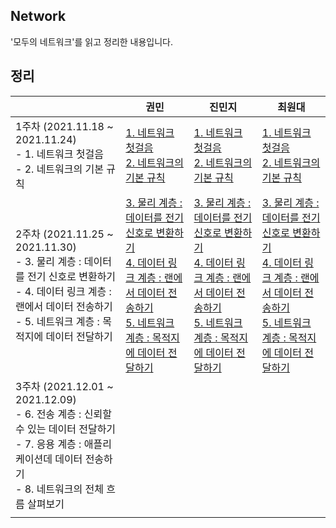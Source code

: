 ## Network

'모두의 네트워크'를 읽고 정리한 내용입니다.





## 정리

|                                                              | 권민                                                         | 진민지 | 최원대                                                       |
| ------------------------------------------------------------ | ------------------------------------------------------------ | ------ | ------------------------------------------------------------ |
| 1주차 (2021.11.18 ~ 2021.11.24)<br />- 1. 네트워크 첫걸음<br />- 2. 네트워크의 기본 규칙 | [1. 네트워크 첫걸음](https://minkwon4.tistory.com/282)<br />[2. 네트워크의 기본 규칙](https://minkwon4.tistory.com/283) |[1. 네트워크 첫걸음](https://cieloinvernale.tistory.com/2)<br />[2. 네트워크의 기본 규칙](https://cieloinvernale.tistory.com/3)| [1. 네트워크 첫걸음](https://one10004.tistory.com/93)<br />[2. 네트워크의 기본 규칙](https://one10004.tistory.com/94?category=978939) |
| 2주차 (2021.11.25 ~ 2021.11.30)<br />- 3. 물리 계층 : 데이터를 전기 신호로 변환하기<br />- 4. 데이터 링크 계층 : 랜에서 데이터 전송하기<br />- 5. 네트워크 계층 : 목적지에 데이터 전달하기 | [3. 물리 계층 : 데이터를 전기 신호로 변환하기](https://minkwon4.tistory.com/285)<br />[4. 데이터 링크 계층 : 랜에서 데이터 전송하기](https://minkwon4.tistory.com/286)<br />[5. 네트워크 계층 : 목적지에 데이터 전달하기](https://minkwon4.tistory.com/287) | [3. 물리 계층 : 데이터를 전기 신호로 변환하기](https://cieloinvernale.tistory.com/4)<br />[4. 데이터 링크 계층 : 랜에서 데이터 전송하기](https://cieloinvernale.tistory.com/5)<br />[5. 네트워크 계층 : 목적지에 데이터 전달하기](https://cieloinvernale.tistory.com/6)  | [3. 물리 계층 : 데이터를 전기 신호로 변환하기](https://one10004.tistory.com/102)<br />[4. 데이터 링크 계층 : 랜에서 데이터 전송하기](https://one10004.tistory.com/103)<br />[5. 네트워크 계층 : 목적지에 데이터 전달하기](https://one10004.tistory.com/104) |
| 3주차 (2021.12.01 ~ 2021.12.09)<br />- 6. 전송 계층 : 신뢰할 수 있는 데이터 전달하기<br />- 7. 응용 계층 : 애플리케이션데 데이터 전송하기<br />- 8. 네트워크의 전체 흐름 살펴보기 |                                                              |        |                                                              |
|                                                              |                                                              |        |                                                              |

